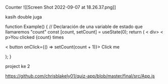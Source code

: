 Counter
![[Screen Shot 2022-09-07 at 18.26.37.png]]

kasih double juga


function Example() { // Declaración de una variable de estado que llamaremos "count" const [count, setCount] = useState(0); 
return ( 
< div> 
< p>You clicked {count} times</p> 
< button onClick={() => setCount(count + 1)}> Click me </button> 
</div> 

); }


project ke 2

https://github.com/chrisblakely01/quiz-app/blob/master/final/src/App.js 

